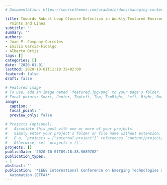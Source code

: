 ```yaml
---
# Documentation: https://sourcethemes.com/academic/docs/managing-content/

title: Towards Robust Loop Closure Detection in Weakly-Textured Environments using
  Points and Lines
subtitle: ''
summary: ''
authors:
- Joan P. Company-Corcoles
- Emilio Garcia-Fidalgo
- Alberto Ortiz
tags: []
categories: []
date: '2020-01-01'
lastmod: 2020-10-01T11:18:38+02:00
featured: false
draft: false

# Featured image
# To use, add an image named `featured.jpg/png` to your page's folder.
# Focal points: Smart, Center, TopLeft, Top, TopRight, Left, Right, BottomLeft, Bottom, BottomRight.
image:
  caption: ''
  focal_point: ''
  preview_only: false

# Projects (optional).
#   Associate this post with one or more of your projects.
#   Simply enter your project's folder or file name without extension.
#   E.g. `projects = ["internal-project"]` references `content/project/deep-learning/index.md`.
#   Otherwise, set `projects = []`.
projects: []
publishDate: '2020-10-01T09:18:38.568970Z'
publication_types:
- 1
abstract: ''
publication: '*IEEE International Conference on Emerging Technologies and Factory
  Automation (ETFA)*'
---
```

